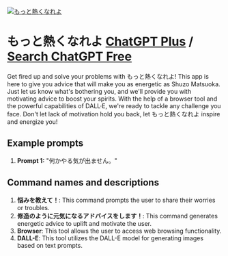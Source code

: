 
[![もっと熱くなれよ](https://files.oaiusercontent.com/file-gJSAo1rj9GNyTrt82z2zGXrQ?se=2123-10-19T05%3A15%3A39Z&sp=r&sv=2021-08-06&sr=b&rscc=max-age%3D31536000%2C%20immutable&rscd=attachment%3B%20filename%3D53025c36-013a-45ea-840c-126c7c404dac.png&sig=VtXjwpVqosoFr%2BRDXXSUsCj1I/K/yoACrWZwGU%2BuWug%3D)](https://chat.openai.com/g/g-L4b0E96KF-motutore-kunareyo)

# もっと熱くなれよ [ChatGPT Plus](https://chat.openai.com/g/g-L4b0E96KF-motutore-kunareyo) / [Search ChatGPT Free](https://gptcall.net/index.html#/?search=%E3%82%82%E3%81%A3%E3%81%A8%E7%86%B1%E3%81%8F%E3%81%AA%E3%82%8C%E3%82%88)

Get fired up and solve your problems with もっと熱くなれよ! This app is here to give you advice that will make you as energetic as Shuzo Matsuoka. Just let us know what's bothering you, and we'll provide you with motivating advice to boost your spirits. With the help of a browser tool and the powerful capabilities of DALL·E, we're ready to tackle any challenge you face. Don't let lack of motivation hold you back, let もっと熱くなれよ inspire and energize you!

## Example prompts

1. **Prompt 1:** "何かやる気が出ません。"

## Command names and descriptions

1. **悩みを教えて！**: This command prompts the user to share their worries or troubles.
2. **修造のように元気になるアドバイスをします！**: This command generates energetic advice to uplift and motivate the user.
3. **Browser**: This tool allows the user to access web browsing functionality.
4. **DALL-E**: This tool utilizes the DALL-E model for generating images based on text prompts.


